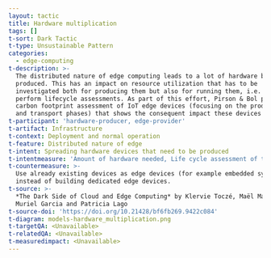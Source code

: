 ```yaml
---
layout: tactic
title: Hardware multiplication
tags: []
t-sort: Dark Tactic
t-type: Unsustainable Pattern
categories:
  - edge-computing
t-description: >-
  The distributed nature of edge computing leads to a lot of hardware being
  produced. This has an impact on resource utilization that has to be
  investigated both for producing them but also for running them, i.e. to
  perform lifecycle assessments. As part of this effort, Pirson & Bol provide a
  carbon footprint assessment of IoT edge devices (focusing on the production
  and transport phases) that shows the consequent impact these devices have.
t-participant: 'hardware-producer, edge-provider'
t-artifact: Infrastructure
t-context: Deployment and normal operation
t-feature: Distributed nature of edge
t-intent: Spreading hardware devices that need to be produced
t-intentmeasure: 'Amount of hardware needed, Life cycle assessment of the hardware considered'
t-countermeasure: >-
  Use already existing devices as edge devices (for example embedded systems)
  instead of building dedicated edge devices.
t-source: >-
  *The Dark Side of Cloud and Edge Computing* by Klervie Toczé, Maël Madon,
  Muriel Garcia and Patricia Lago
t-source-doi: 'https://doi.org/10.21428/bf6fb269.9422c084'
t-diagram: models-hardware_multiplication.png
t-targetQA: <Unavailable>
t-relatedQA: <Unavailable>
t-measuredimpact: <Unavailable>
---
```



